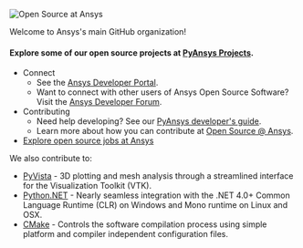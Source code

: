 ![Open Source at Ansys](https://github.com/ansys/.github/blob/main/images/ansys-logo.png)

Welcome to Ansys's main GitHub organization!

#### Explore some of our open source projects at [PyAnsys Projects](https://docs.pyansys.com/version/dev/).

* Connect
    * See the [Ansys Developer Portal](https://developer.ansys.com/).
    * Want to connect with other users of Ansys Open Source Software? Visit the [Ansys Developer Forum](https://discuss.ansys.com/).
* Contributing
    * Need help developing? See our [PyAnsys developer's guide](https://dev.docs.pyansys.com/).
    * Learn more about how you can contribute at [Open Source @ Ansys](https://developer.ansys.com/SCA).
* [Explore open source jobs at Ansys](https://careers.ansys.com/search/?searchby=location&createNewAlert=false&q=open+source)

We also contribute to:
- [PyVista](https://docs.pyvista.org/) - 3D plotting and mesh analysis through a streamlined interface for the Visualization Toolkit (VTK).
- [Python.NET](http://pythonnet.github.io/) - Nearly seamless integration with the .NET 4.0+ Common Language Runtime (CLR) on Windows and Mono runtime on Linux and OSX.
- [CMake](https://cmake.org/) - Controls the software compilation process using simple platform and compiler independent configuration files.
